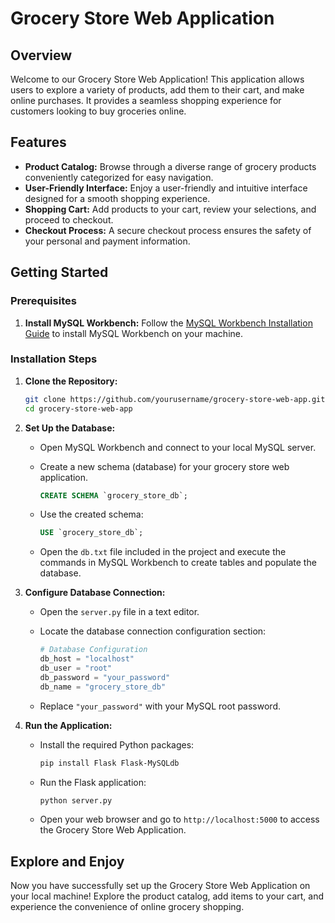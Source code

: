 # Grocery Store Web Application

## Overview

Welcome to our Grocery Store Web Application! This application allows users to explore a variety of products, add them to their cart, and make online purchases. It provides a seamless shopping experience for customers looking to buy groceries online.

## Features

- **Product Catalog:** Browse through a diverse range of grocery products conveniently categorized for easy navigation.
- **User-Friendly Interface:** Enjoy a user-friendly and intuitive interface designed for a smooth shopping experience.
- **Shopping Cart:** Add products to your cart, review your selections, and proceed to checkout.
- **Checkout Process:** A secure checkout process ensures the safety of your personal and payment information.

## Getting Started

### Prerequisites

1. **Install MySQL Workbench:** Follow the [MySQL Workbench Installation Guide](https://dev.mysql.com/doc/workbench/en/wb-installing.html) to install MySQL Workbench on your machine.

### Installation Steps

1. **Clone the Repository:**
   ```bash
   git clone https://github.com/yourusername/grocery-store-web-app.git
   cd grocery-store-web-app
   ```

2. **Set Up the Database:**
   - Open MySQL Workbench and connect to your local MySQL server.
   - Create a new schema (database) for your grocery store web application.

     ```sql
     CREATE SCHEMA `grocery_store_db`;
     ```

   - Use the created schema:

     ```sql
     USE `grocery_store_db`;
     ```

   - Open the `db.txt` file included in the project and execute the commands in MySQL Workbench to create tables and populate the database.

3. **Configure Database Connection:**
   - Open the `server.py` file in a text editor.
   - Locate the database connection configuration section:

     ```python
     # Database Configuration
     db_host = "localhost"
     db_user = "root"
     db_password = "your_password"
     db_name = "grocery_store_db"
     ```

   - Replace `"your_password"` with your MySQL root password.

4. **Run the Application:**
   - Install the required Python packages:

     ```bash
     pip install Flask Flask-MySQLdb
     ```

   - Run the Flask application:

     ```bash
     python server.py
     ```

   - Open your web browser and go to `http://localhost:5000` to access the Grocery Store Web Application.

## Explore and Enjoy

Now you have successfully set up the Grocery Store Web Application on your local machine! Explore the product catalog, add items to your cart, and experience the convenience of online grocery shopping.
